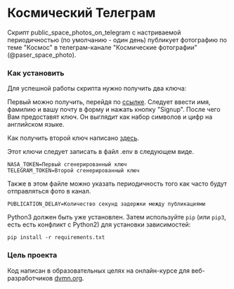 # Космический Телеграм

Скрипт public_space_photos_on_telegram с настриваемой периодичностью (по умолчанию - один день) публикует 
фотографию по теме "Космос" в телеграм-канале "Космические фотографии"(@paser_space_photo).

### Как установить

Для успешной работы скрипта нужно получить два ключа:

Первый можно получить, перейдя по [ссылке](<https://api.nasa.gov/>). Следует ввести имя, фамилию и вашу почту в форму и нажать кнопку "Signup".
После чего Вам предоставят ключ. Он выглядит как набор символов и цифр на английском языке.

Как получить второй ключ написано [здесь](<https://way23.ru/регистрация-бота-в-telegram.html>).

Этот ключи следует записать в файл .env в следующем виде.

```
NASA_TOKEN=Первый сгенерированный ключ
TELEGRAM_TOKEN=Второй сгенерированный ключ
```

Также в этом файле можно указать периодичность того как часто будут отправляться фото в канал.

```
PUBLICATION_DELAY=Количество секунд задержки между публикациями
```

Python3 должен быть уже установлен. 
Затем используйте `pip` (или `pip3`, есть есть конфликт с Python2) для установки зависимостей:
```
pip install -r requirements.txt
```

### Цель проекта

Код написан в образовательных целях на онлайн-курсе для веб-разработчиков [dvmn.org](https://dvmn.org/).
